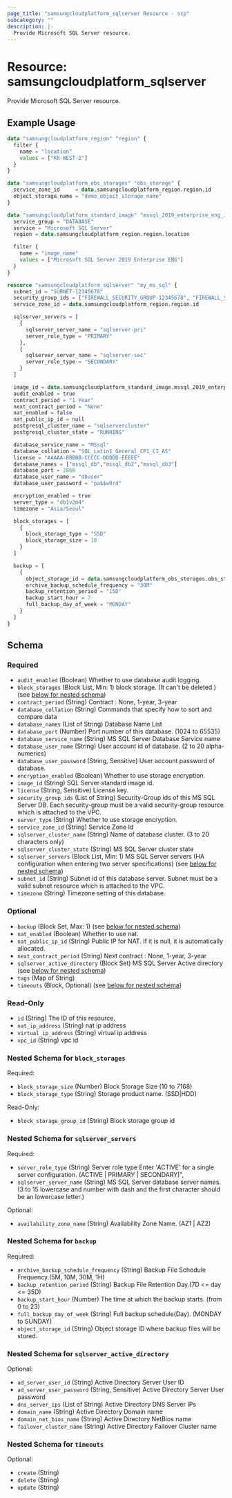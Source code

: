 ```yaml
---
page_title: "samsungcloudplatform_sqlserver Resource - scp"
subcategory: ""
description: |-
  Provide Microsoft SQL Server resource.
---
```


# Resource: samsungcloudplatform_sqlserver

Provide Microsoft SQL Server resource.


## Example Usage

```terraform
data "samsungcloudplatform_region" "region" {
  filter {
    name = "location"
    values = ["KR-WEST-2"]
  }
}

data "samsungcloudplatform_obs_storages" "obs_storage" {
  service_zone_id     = data.samsungcloudplatform_region.region.id
  object_storage_name = "demo_object_storage_name"
}

data "samsungcloudplatform_standard_image" "mssql_2019_enterprise_eng_image" {
  service_group = "DATABASE"
  service = "Microsoft SQL Server"
  region = data.samsungcloudplatform_region.region.location

  filter {
    name = "image_name"
    values = ["Microsoft SQL Server 2019 Enterprise ENG"]
  }
}

resource "samsungcloudplatform_sqlserver" "my_ms_sql" {
  subnet_id = "SUBNET-12345678"
  security_group_ids = ["FIREWALL_SECURITY_GROUP-12345678", "FIREWALL_SECURITY_GROUP-87654321"]
  service_zone_id = data.samsungcloudplatform_region.region.id

  sqlserver_servers = [
    {
      sqlserver_server_name = "sqlserver-pri"
      server_role_type = "PRIMARY"
    },
    {
      sqlserver_server_name = "sqlserver-sec"
      server_role_type = "SECONDARY"
    }
  ]

  image_id = data.samsungcloudplatform_standard_image.mssql_2019_enterprise_eng_image.id
  audit_enabled = true
  contract_period = "1 Year"
  next_contract_period = "None"
  nat_enabled = false
  nat_public_ip_id = null
  postgresql_cluster_name = "sqlservercluster"
  postgresql_cluster_state = "RUNNING"

  database_service_name = "MSsql"
  database_collation = "SQL_Latin1_General_CP1_CI_AS"
  license = "AAAAA-BBBBB-CCCCC-DDDDD-EEEEE"
  database_names = ["mssql_db","mssql_db2","mssql_db3"]
  database_port = 2866
  database_user_name = "dbuser"
  database_user_password = "pa$$w0rd"

  encryption_enabled = true
  server_type = "db1v2m4"
  timezone = "Asia/Seoul"

  block_storages = [
    {
      block_storage_type = "SSD"
      block_storage_size = 10
    }
  ]

  backup = [
    {
      object_storage_id = data.samsungcloudplatform_obs_storages.obs_storage.contents[0].object_storage_id
      archive_backup_schedule_frequency = "30M"
      backup_retention_period = "15D"
      backup_start_hour = 7
      full_backup_day_of_week = "MONDAY"
    }
  ]
}
```

<!-- schema generated by tfplugindocs -->
## Schema

### Required

- `audit_enabled` (Boolean) Whether to use database audit logging.
- `block_storages` (Block List, Min: 1) block storage. (It can't be deleted.) (see [below for nested schema](#nestedblock--block_storages))
- `contract_period` (String) Contract : None, 1-year, 3-year
- `database_collation` (String) Commands that specify how to sort and compare data
- `database_names` (List of String) Database Name List
- `database_port` (Number) Port number of this database. (1024 to 65535)
- `database_service_name` (String) MS SQL Server Database Service name
- `database_user_name` (String) User account id of database. (2 to 20 alpha-numerics)
- `database_user_password` (String, Sensitive) User account password of database.
- `encryption_enabled` (Boolean) Whether to use storage encryption.
- `image_id` (String) SQL Server standard image id.
- `license` (String, Sensitive) License key.
- `security_group_ids` (List of String) Security-Group ids of this MS SQL Server DB. Each security-group must be a valid security-group resource which is attached to the VPC.
- `server_type` (String) Whether to use storage encryption.
- `service_zone_id` (String) Service Zone Id
- `sqlserver_cluster_name` (String) Name of database cluster. (3 to 20 characters only)
- `sqlserver_cluster_state` (String) MS SQL Server cluster state
- `sqlserver_servers` (Block List, Min: 1) MS SQL Server servers (HA configuration when entering two server specifications) (see [below for nested schema](#nestedblock--sqlserver_servers))
- `subnet_id` (String) Subnet id of this database server. Subnet must be a valid subnet resource which is attached to the VPC.
- `timezone` (String) Timezone setting of this database.

### Optional

- `backup` (Block Set, Max: 1) (see [below for nested schema](#nestedblock--backup))
- `nat_enabled` (Boolean) Whether to use nat.
- `nat_public_ip_id` (String) Public IP for NAT. If it is null, it is automatically allocated.
- `next_contract_period` (String) Next contract : None, 1-year, 3-year
- `sqlserver_active_directory` (Block Set) MS SQL Server Active directory (see [below for nested schema](#nestedblock--sqlserver_active_directory))
- `tags` (Map of String)
- `timeouts` (Block, Optional) (see [below for nested schema](#nestedblock--timeouts))

### Read-Only

- `id` (String) The ID of this resource.
- `nat_ip_address` (String) nat ip address
- `virtual_ip_address` (String) virtual ip address
- `vpc_id` (String) vpc id

<a id="nestedblock--block_storages"></a>
### Nested Schema for `block_storages`

Required:

- `block_storage_size` (Number) Block Storage Size (10 to 7168)
- `block_storage_type` (String) Storage product name. (SSD|HDD)

Read-Only:

- `block_storage_group_id` (String) Block storage group id


<a id="nestedblock--sqlserver_servers"></a>
### Nested Schema for `sqlserver_servers`

Required:

- `server_role_type` (String) Server role type Enter 'ACTIVE' for a single server configuration. (ACTIVE | PRIMARY | SECONDARY)",
- `sqlserver_server_name` (String) MS SQL Server database server names. (3 to 15 lowercase and number with dash and the first character should be an lowercase letter.)

Optional:

- `availability_zone_name` (String) Availability Zone Name. (AZ1 | AZ2)


<a id="nestedblock--backup"></a>
### Nested Schema for `backup`

Required:

- `archive_backup_schedule_frequency` (String) Backup File Schedule Frequency.(5M, 10M, 30M, 1H)
- `backup_retention_period` (String) Backup File Retention Day.(7D <= day <= 35D)
- `backup_start_hour` (Number) The time at which the backup starts. (from 0 to 23)
- `full_backup_day_of_week` (String) Full backup schedule(Day). (MONDAY to SUNDAY)
- `object_storage_id` (String) Object storage ID where backup files will be stored.


<a id="nestedblock--sqlserver_active_directory"></a>
### Nested Schema for `sqlserver_active_directory`

Optional:

- `ad_server_user_id` (String) Active Directory Server User ID
- `ad_server_user_password` (String, Sensitive) Active Directory Server User password
- `dns_server_ips` (List of String) Active Directory DNS Server IPs
- `domain_name` (String) Active Directory Domain name
- `domain_net_bios_name` (String) Active Directory NetBios name
- `failover_cluster_name` (String) Active Directory Failover Cluster name


<a id="nestedblock--timeouts"></a>
### Nested Schema for `timeouts`

Optional:

- `create` (String)
- `delete` (String)
- `update` (String)
